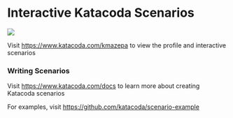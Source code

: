 # Interactive Katacoda Scenarios

[![](http://shields.katacoda.com/katacoda/kmazepa/count.svg)](https://www.katacoda.com/kmazepa "Get your profile on Katacoda.com")

Visit https://www.katacoda.com/kmazepa to view the profile and interactive scenarios

### Writing Scenarios
Visit https://www.katacoda.com/docs to learn more about creating Katacoda scenarios

For examples, visit https://github.com/katacoda/scenario-example
